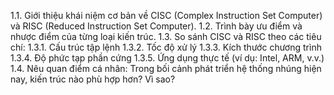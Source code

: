 1.1. Giới thiệu khái niệm cơ bản về CISC (Complex Instruction Set
Computer) và RISC (Reduced Instruction Set Computer).
1.2. Trình bày ưu điểm và nhược điểm của từng loại kiến trúc.
1.3. So sánh CISC và RISC theo các tiêu chí:
1.3.1. Cấu trúc tập lệnh
1.3.2. Tốc độ xử lý
1.3.3. Kích thước chương trình
1.3.4. Độ phức tạp phần cứng
1.3.5. Ứng dụng thực tế (ví dụ: Intel, ARM, v.v.)
1.4. Nêu quan điểm cá nhân: Trong bối cảnh phát triển hệ thống nhúng hiện
nay, kiến trúc nào phù hợp hơn? Vì sao?